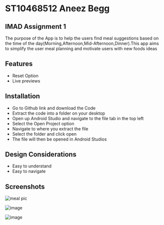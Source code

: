 
# ST10468512 Aneez Begg




## IMAD Assignment 1
The purpose of the App is to help the users find meal suggestions based on the time of the day(Morning,Afternoon,Mid-Afternoon,Dinner).This app aims to simplify the user meal planning and motivate users with new foods ideas
## Features
- Reset Option
- Live previews
## Installation
- Go to Github link and download the Code
- Extract the code into a folder on your desktop
- Open up Android Studio and navigate to the file tab in the top left 
- Select the Open Project option
- Navigate to where you extract the file
- Select the folder and click open
- The file will then be opened in Android Studios
## Design Considerations
- Easy to understand
- Easy to navigate
## Screenshots
![meal pic](https://github.com/user-attachments/assets/60ef325f-b65c-4ccb-a738-0e6ec769a40a)

![image](https://github.com/user-attachments/assets/d47f0d71-0ddb-4a99-964a-f019407c000b)

![image](https://github.com/user-attachments/assets/19617d14-591d-4f11-b166-da87534c3680)



